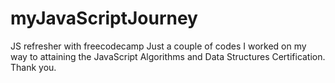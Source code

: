 # myJavaScriptJourney
JS refresher with freecodecamp
Just a couple of codes I worked on my way to attaining the JavaScript Algorithms and Data Structures Certification.
Thank you.
